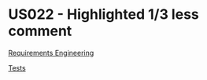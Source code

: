 # US022 -  Highlighted 1/3 less comment

[Requirements Engineering](01.requirements-engineering/US022.md)

[Tests](02.tests/readme.md)
 